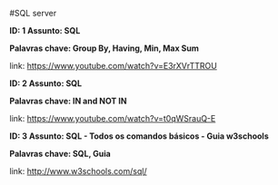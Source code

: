 #SQL server

 
 **ID: 1 Assunto: SQL** 
 
 **Palavras chave: Group By, Having, Min, Max Sum**

 link: https://www.youtube.com/watch?v=E3rXVrTTROU

 **ID: 2 Assunto: SQL**  

 **Palavras chave: IN and NOT IN**

 link: https://www.youtube.com/watch?v=t0qWSrauQ-E

 **ID: 3 Assunto: SQL - Todos os comandos básicos - Guia w3schools** 
 
 **Palavras chave: SQL, Guia**

 link: http://www.w3schools.com/sql/

 
 
 
 
 








